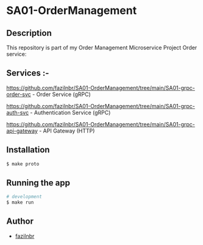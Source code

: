 # SA01-OrderManagement


## Description
This repository is part of my Order Management Microservice Project Order service:

## Services :-

https://github.com/fazilnbr/SA01-OrderManagement/tree/main/SA01-grpc-order-svc   - Order Service (gRPC)

https://github.com/fazilnbr/SA01-OrderManagement/tree/main/SA01-grpc-auth-svc    - Authentication Service (gRPC)

https://github.com/fazilnbr/SA01-OrderManagement/tree/main/SA01-grpc-api-gateway - API Gateway (HTTP)

## Installation

```bash
$ make proto
```

## Running the app

```bash
# development
$ make run
```

## Author

- [fazilnbr](https://www.linkedin.com/in/fazil-muhammed-915807190/)

